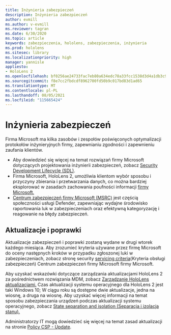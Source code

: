 ```yaml
---
title: Inżynieria zabezpieczeń
description: Inżynieria zabezpieczeń
author: evmill
ms.author: v-evmill
ms.reviewer: tagran
ms.date: 6/30/2020
ms.topic: article
keywords: zabezpieczenia, hololens, zabezpieczenia, inżynieria
ms.prod: hololens
ms.sitesec: library
ms.localizationpriority: high
manager: yannisle
appliesto:
- HoloLens 2
ms.openlocfilehash: bf0256ae24733fac7eb80a634edc78a33fcc1538d3d4a1db3c9b50fc01893c74
ms.sourcegitcommit: f8e7cc2fbdcdf8962700fd50b9c017bd83d1ad65
ms.translationtype: MT
ms.contentlocale: pl-PL
ms.lasthandoff: 08/05/2021
ms.locfileid: "115665424"
---
```

# <a name="security-engineering"></a>Inżynieria zabezpieczeń

Firma Microsoft ma kilka zasobów i zespołów poświęconych optymalizacji protokołów inżynieryjnych firmy, zapewnianiu zgodności i zapewnieniu zaufania klientów. 

  * Aby dowiedzieć się więcej na temat rozwiązań firmy Microsoft dotyczących projektowania inżynierii zabezpieczeń, zobacz [Security Development Lifecycle (SDL)](https://www.microsoft.com/securityengineering/sdl).
  * Firma Microsoft, HoloLens 2, umożliwia klientom wybór sposobu i przyczyny zbierania i przetwarzania danych, co można bardziej eksplorować w zasadach zachowania poufności informacji [firmy Microsoft.](https://privacy.microsoft.com/) 
  * [Centrum zabezpieczeń firmy Microsoft (MSRC)](https://www.microsoft.com/msrc) jest częścią społeczności usługi Defender, zapewniając wydajne środowisko raportowania luk w zabezpieczeniach oraz efektywną kategoryzację i reagowanie na błędy zabezpieczeń. 

## <a name="updates-and-patches"></a>Aktualizacje i poprawki

Aktualizacje zabezpieczeń i poprawki zostaną wydane w drugi wtorek każdego miesiąca. Aby zrozumieć kryteria używane przez firmę Microsoft do oceny następnych kroków w przypadku zgłoszonej luki w zabezpieczeniach, zobacz stronę security [servicing criteria](https://www.microsoft.com/msrc/windows-security-servicing-criteria)(Kryteria obsługi zabezpieczeń) Centrum zabezpieczeń firmy Microsoft firmy Microsoft. 

Aby uzyskać wskazówki dotyczące zarządzania aktualizacjami HoloLens 2 za pośrednictwem rozwiązania MDM, zobacz [Zarządzanie HoloLens aktualizacjami.](hololens-updates.md) Czas aktualizacji systemu operacyjnego dla HoloLens 2 jest taki Windows 10; W ciągu roku są dostępne dwie aktualizacje, jedna na wiosnę, a druga na wiosnę. Aby uzyskać więcej informacji na temat sposobu zabezpieczania urządzeń podczas aktualizacji systemu operacyjnego, zobacz [State separation and isolation (Separacja i izolacja stanu).](security-state-separation-isolation.md) 

Administratorzy IT mogą dowiedzieć się więcej na temat zasad aktualizacji na stronie [Policy CSP - Update](/windows/client-management/mdm/policy-csp-update). 
